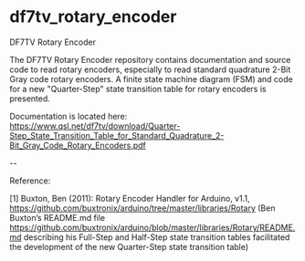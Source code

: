 # df7tv_rotary_encoder
DF7TV Rotary Encoder

The DF7TV Rotary Encoder repository contains documentation and source code to read rotary encoders, especially to read standard quadrature 2-Bit Gray code rotary encoders.
A finite state machine diagram (FSM) and code for a new "Quarter-Step" state transition table for rotary encoders is presented.

Documentation is located here: https://www.qsl.net/df7tv/download/Quarter-Step_State_Transition_Table_for_Standard_Quadrature_2-Bit_Gray_Code_Rotary_Encoders.pdf
 
--

Reference:

[1] Buxton, Ben (2011): Rotary Encoder Handler for Arduino, v1.1,
https://github.com/buxtronix/arduino/tree/master/libraries/Rotary
(Ben Buxton’s README.md file
 https://github.com/buxtronix/arduino/blob/master/libraries/Rotary/README.md
 describing his Full-Step and Half-Step state transition tables 
 facilitated the development of the new Quarter-Step state transition table)
 

